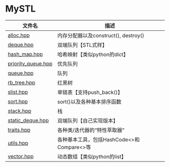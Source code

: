 # MySTL
|文件名                                                                                          |描述|
|---                                                                                            |---|
|[alloc.hpp](https://github.com/zhaobudaoduixiang/MySTL/blob/main/alloc.hpp)                    |内存分配器以及construct(), destroy()|
|[deque.hpp](https://github.com/zhaobudaoduixiang/MySTL/blob/main/deque.hpp)                    |双端队列【STL式样】|
|[hash_map.hpp](https://github.com/zhaobudaoduixiang/MySTL/blob/main/hash_map.hpp)              |哈希映射【类似python的dict】|
|[priority_queue.hpp](https://github.com/zhaobudaoduixiang/MySTL/blob/main/priority_queue.hpp)  |优先队列|
|[queue.hpp](https://github.com/zhaobudaoduixiang/MySTL/blob/main/queue.hpp)                    |队列|
|[rb_tree.hpp](https://github.com/zhaobudaoduixiang/MySTL/blob/main/rb_tree.hpp)                |红黑树|
|[slist.hpp](https://github.com/zhaobudaoduixiang/MySTL/blob/main/slist.hpp)                    |单链表【支持push_back()】|
|[sort.hpp](https://github.com/zhaobudaoduixiang/MySTL/blob/main/sort.hpp)                      |sort()以及各种基本排序函数|
|[stack.hpp](https://github.com/zhaobudaoduixiang/MySTL/blob/main/stack.hpp)                    |栈|
|[static_deque.hpp](https://github.com/zhaobudaoduixiang/MySTL/blob/main/static_deque.hpp)      |双端队列【自己实现版本】|
|[traits.hpp](https://github.com/zhaobudaoduixiang/MySTL/blob/main/traits.hpp)                  |各种类/迭代器的“特性萃取器”|
|[utils.hpp](https://github.com/zhaobudaoduixiang/MySTL/blob/main/utils.hpp)                    |各种基本工具，包括HashCode<>和Compare<>等|
|[vector.hpp](https://github.com/zhaobudaoduixiang/MySTL/blob/main/vector.hpp)                  |动态数组【类似python的list】|
